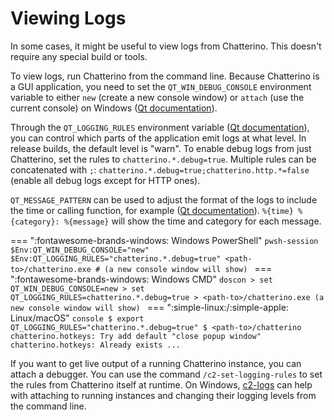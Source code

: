 # Viewing Logs

In some cases, it might be useful to view logs from Chatterino.
This doesn't require any special build or tools.

To view logs, run Chatterino from the command line.
Because Chatterino is a GUI application, you need to set the `QT_WIN_DEBUG_CONSOLE` environment variable to either `new` (create a new console window) or `attach` (use the current console) on Windows ([Qt documentation][qt-env-vars]).

Through the `QT_LOGGING_RULES` environment variable ([Qt documentation][qt-logging-rules]), you can control which parts of the application emit logs at what level.
In release builds, the default level is "warn". To enable debug logs from just Chatterino, set the rules to `chatterino.*.debug=true`.
Multiple rules can be concatenated with `;`: `chatterino.*.debug=true;chatterino.http.*=false` (enable all debug logs except for HTTP ones).

`QT_MESSAGE_PATTERN` can be used to adjust the format of the logs to include the time or calling function, for example ([Qt documentation][qt-message-pattern]). `%{time} %{category}: %{message}` will show the time and category for each message.

<!-- prettier-ignore-start -->
=== ":fontawesome-brands-windows: Windows PowerShell"
    ```pwsh-session
    $Env:QT_WIN_DEBUG_CONSOLE="new"
    $Env:QT_LOGGING_RULES="chatterino.*.debug=true"
    <path-to>/chatterino.exe
    # (a new console window will show)
    ```
=== ":fontawesome-brands-windows: Windows CMD"
    ```doscon
    > set QT_WIN_DEBUG_CONSOLE=new
    > set QT_LOGGING_RULES=chatterino.*.debug=true
    > <path-to>/chatterino.exe
    (a new console window will show)
    ```
=== ":simple-linux:/:simple-apple: Linux/macOS"
    ```console
    $ export QT_LOGGING_RULES="chatterino.*.debug=true"
    $ <path-to>/chatterino
    chatterino.hotkeys: Try add default "close popup window"
    chatterino.hotkeys: Already exists
    ...
    ```
<!-- prettier-ignore-end -->

If you want to get live output of a running Chatterino instance, you can attach a debugger.
You can use the command `/c2-set-logging-rules` to set the rules from Chatterino itself at runtime.
On Windows, [c2-logs] can help with attaching to running instances and changing their logging levels from the command line.

[qt-env-vars]: https://doc.qt.io/qt-6/debug.html#environment-variables-recognized-by-qt
[qt-logging-rules]: https://doc.qt.io/qt-6/qloggingcategory.html#configuring-categories
[qt-message-pattern]: https://doc.qt.io/qt-6/qtlogging.html#qSetMessagePattern
[c2-logs]: https://github.com/nerixyz/c2-logs
